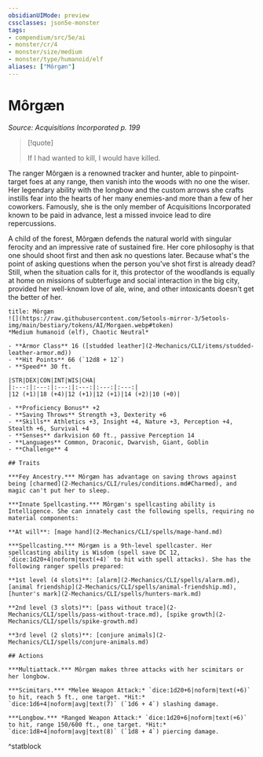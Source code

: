 ```yaml
---
obsidianUIMode: preview
cssclasses: json5e-monster
tags:
- compendium/src/5e/ai
- monster/cr/4
- monster/size/medium
- monster/type/humanoid/elf
aliases: ["Môrgæn"]
---
```

# Môrgæn
*Source: Acquisitions Incorporated p. 199*  

> [!quote]  
> 
> If I had wanted to kill, I would have killed.

The ranger Môrgæn is a renowned tracker and hunter, able to pinpoint-target foes at any range, then vanish into the woods with no one the wiser. Her legendary ability with the longbow and the custom arrows she crafts instills fear into the hearts of her many enemies-and more than a few of her coworkers. Famously, she is the only member of Acquisitions Incorporated known to be paid in advance, lest a missed invoice lead to dire repercussions.

A child of the forest, Môrgæn defends the natural world with singular ferocity and an impressive rate of sustained fire. Her core philosophy is that one should shoot first and then ask no questions later. Because what's the point of asking questions when the person you've shot first is already dead? Still, when the situation calls for it, this protector of the woodlands is equally at home on missions of subterfuge and social interaction in the big city, provided her well-known love of ale, wine, and other intoxicants doesn't get the better of her.

```ad-statblock
title: Môrgæn
![](https://raw.githubusercontent.com/5etools-mirror-3/5etools-img/main/bestiary/tokens/AI/Morgaen.webp#token)
*Medium humanoid (elf), Chaotic Neutral*

- **Armor Class** 16 ([studded leather](2-Mechanics/CLI/items/studded-leather-armor.md))
- **Hit Points** 66 (`12d8 + 12`)
- **Speed** 30 ft.

|STR|DEX|CON|INT|WIS|CHA|
|:---:|:---:|:---:|:---:|:---:|:---:|
|12 (+1)|18 (+4)|12 (+1)|12 (+1)|14 (+2)|10 (+0)|

- **Proficiency Bonus** +2
- **Saving Throws** Strength +3, Dexterity +6
- **Skills** Athletics +3, Insight +4, Nature +3, Perception +4, Stealth +6, Survival +4
- **Senses** darkvision 60 ft., passive Perception 14
- **Languages** Common, Draconic, Dwarvish, Giant, Goblin
- **Challenge** 4

## Traits

***Fey Ancestry.*** Môrgæn has advantage on saving throws against being [charmed](2-Mechanics/CLI/rules/conditions.md#Charmed), and magic can't put her to sleep.

***Innate Spellcasting.*** Môrgæn's spellcasting ability is Intelligence. She can innately cast the following spells, requiring no material components:

**At will**: [mage hand](2-Mechanics/CLI/spells/mage-hand.md)

***Spellcasting.*** Môrgæn is a 9th-level spellcaster. Her spellcasting ability is Wisdom (spell save DC 12, `dice:1d20+4|noform|text(+4)` to hit with spell attacks). She has the following ranger spells prepared:

**1st level (4 slots)**: [alarm](2-Mechanics/CLI/spells/alarm.md), [animal friendship](2-Mechanics/CLI/spells/animal-friendship.md), [hunter's mark](2-Mechanics/CLI/spells/hunters-mark.md)

**2nd level (3 slots)**: [pass without trace](2-Mechanics/CLI/spells/pass-without-trace.md), [spike growth](2-Mechanics/CLI/spells/spike-growth.md)

**3rd level (2 slots)**: [conjure animals](2-Mechanics/CLI/spells/conjure-animals.md)

## Actions

***Multiattack.*** Môrgæn makes three attacks with her scimitars or her longbow.

***Scimitars.*** *Melee Weapon Attack:* `dice:1d20+6|noform|text(+6)` to hit, reach 5 ft., one target. *Hit:* `dice:1d6+4|noform|avg|text(7)` (`1d6 + 4`) slashing damage.

***Longbow.*** *Ranged Weapon Attack:* `dice:1d20+6|noform|text(+6)` to hit, range 150/600 ft., one target. *Hit:* `dice:1d8+4|noform|avg|text(8)` (`1d8 + 4`) piercing damage.
```
^statblock